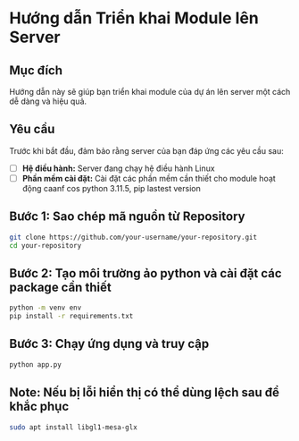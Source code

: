 # Hướng dẫn Triển khai Module lên Server

## Mục đích
Hướng dẫn này sẽ giúp bạn triển khai module của dự án lên server một cách dễ dàng và hiệu quả.

## Yêu cầu
Trước khi bắt đầu, đảm bảo rằng server của bạn đáp ứng các yêu cầu sau:
- [ ] **Hệ điều hành:** Server đang chạy hệ điều hành Linux
- [ ] **Phần mềm cài đặt:** Cài đặt các phần mềm cần thiết cho module hoạt động caanf cos python 3.11.5, pip lastest version

## Bước 1: Sao chép mã nguồn từ Repository
```bash
git clone https://github.com/your-username/your-repository.git
cd your-repository
```

## Bước 2: Tạo môi trường ảo python và cài đặt các package cần thiết
```bash
python -m venv env
pip install -r requirements.txt
```

## Bước 3: Chạy ứng dụng và truy cập
```bash
python app.py
```

## Note: Nếu bị lỗi hiển thị có thể dùng lệch sau để khắc phục
```bash
sudo apt install libgl1-mesa-glx
```
